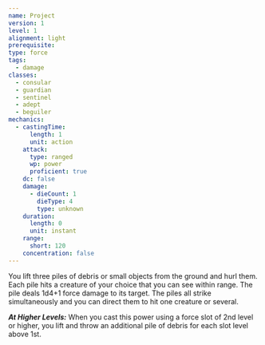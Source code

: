 ```yaml
---
name: Project
version: 1
level: 1
alignment: light
prerequisite: 
type: force
tags:
  - damage
classes:
  - consular
  - guardian
  - sentinel
  - adept
  - beguiler
mechanics:
  - castingTime:
      length: 1
      unit: action
    attack:
      type: ranged
      wp: power
      proficient: true
    dc: false
    damage:
      - dieCount: 1
        dieType: 4
        type: unknown
    duration:
      length: 0
      unit: instant
    range:
      short: 120
    concentration: false
---
```

You lift three piles of debris or small objects from the ground and hurl them. Each pile hits a creature of your choice that you can see within range. The pile deals 1d4+1 force damage to its target. The piles all strike simultaneously and you can direct them to hit one creature or several.

***__At Higher Levels__:*** When you cast this power using a force slot of 2nd level or higher, you lift and throw an additional pile of debris for each slot level above 1st.
    